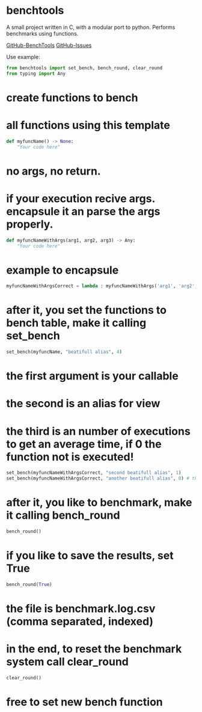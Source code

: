 # benchtools
A small project written in C, with a modular port to python. Performs benchmarks using functions.

[GitHub-BenchTools](https://github.com/PothpothBR/benchtools)
[GitHub-Issues](https://github.com/PothpothBR/benchtools/issues)

Use example:
```python
from benchtools import set_bench, bench_round, clear_round
from typing import Any
```

# create functions to bench
# all functions using this template

```python
def myfuncName() -> None:
    "Your code here"
``` 

# no args, no return.
# if your execution recive args. encapsule it an parse the args properly.

```python
def myfuncNameWithArgs(arg1, arg2, arg3) -> Any:
    "Your code here"
```

# example to encapsule
```python
myfuncNameWithArgsCorrect = lambda : myfuncNameWithArgs('arg1', 'arg2', 'arg3')
```

# after it, you set the functions to bench table, make it calling set_bench
```python
set_bench(myfuncName, "beatifull alias", 4)
```

# the first argument is your callable
# the second is an alias for view
# the third is an number of executions to get an average time, if 0 the function not is executed!

```python
set_bench(myfuncNameWithArgsCorrect, "second beatifull alias", 1)
set_bench(myfuncNameWithArgsCorrect, "another beatifull alias", 0) # this not execute!
```

# after it, you like to benchmark, make it calling bench_round
```python
bench_round()
```

# if you like to save the results, set True
```python
bench_round(True)
```

# the file is benchmark.log.csv (comma separated, indexed)

# in the end, to reset the benchmark system call clear_round

```python
clear_round()
```

# free to set new bench function